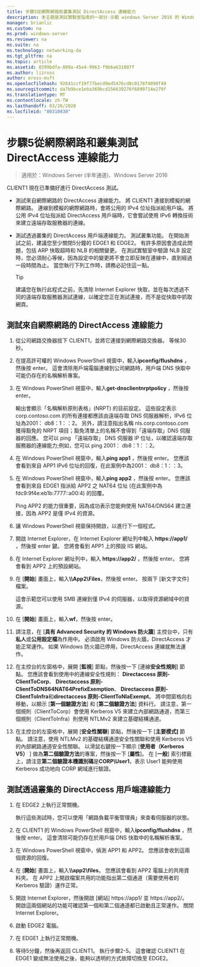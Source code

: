 ```yaml
---
title: 步驟5從網際網路和叢集測試 DirectAccess 連線能力
description: 本主題是測試實驗室指南的一部分-示範 windows Server 2016 的 Windows NLB 叢集中的 DirectAccess
manager: brianlic
ms.custom: na
ms.prod: windows-server
ms.reviewer: na
ms.suite: na
ms.technology: networking-da
ms.tgt_pltfrm: na
ms.topic: article
ms.assetid: 8399bdfa-809a-45e4-9963-f9b6a631007f
ms.author: lizross
author: eross-msft
ms.openlocfilehash: 92641ccf19f77becd9ed5476cd8c0178f4090f49
ms.sourcegitcommit: da7b9bce1eba369bcd156639276f6899714e279f
ms.translationtype: MT
ms.contentlocale: zh-TW
ms.lasthandoff: 03/26/2020
ms.locfileid: "80310830"
---
```

# <a name="step-5-test-directaccess-connectivity-from-the-internet-and-through-the-cluster"></a>步驟5從網際網路和叢集測試 DirectAccess 連線能力

>適用於：Windows Server (半年通道)、Windows Server 2016

CLIENT1 現在已準備好進行 DirectAccess 測試。  
  
- 測試來自網際網路的 DirectAccess 連線能力。 將 CLIENT1 連接到模擬的網際網路。 連線到模擬的網際網路時，會將公用的 IPv4 位址指派給用戶端。 將公用 IPv4 位址指派給 DirectAccess 用戶端時，它會嘗試使用 IPv6 轉換技術來建立遠端存取服務器的連線。  
  
- 測試透過叢集的 DirectAccess 用戶端連線能力。 測試叢集功能。 在開始測試之前，建議您至少關閉5分鐘的 EDGE1 和 EDGE2。 有許多原因會造成此問題，包括 ARP 快取超時和 NLB 的相關變更。 在測試實驗室中驗證 NLB 設定時，您必須耐心等候，因為設定中的變更將不會立即反映在連線中，直到經過一段時間為止。 當您執行下列工作時，請務必記住這一點。  
  
    > [!TIP]  
    > 建議您在執行此程式之前，先清除 Internet Explorer 快取，並在每次透過不同的遠端存取服務器測試連線，以確定您正在測試連接，而不是從快取中抓取網頁。  
  
## <a name="test-directaccess-connectivity-from-the-internet"></a>測試來自網際網路的 DirectAccess 連線能力  
  
1. 從公司網路交換器拔下 CLIENT1，並將它連接到網際網路交換器。 等候30秒。  
  
2. 在提高許可權的 Windows PowerShell 視窗中，輸入**ipconfig/flushdns** ，然後按 enter。 這會清除用戶端電腦連線到公司網路時，用戶端 DNS 快取中可能仍存在的名稱解析專案。  
  
3. 在 Windows PowerShell 視窗中，輸入**get-dnsclientnrptpolicy** ，然後按 enter。  
  
   輸出會顯示「名稱解析原則表格」(NRPT) 的目前設定。 這些設定表示 corp.contoso.com 的所有連接都應該由遠端存取 DNS 伺服器解析，IPv6 位址為2001： db8：1：：2。 另外，請注意指出名稱 nls.corp.contoso.com 獲得豁免的 NRPT 項目；豁免清單上的名稱不會得到「遠端存取」DNS 伺服器的回應。 您可以 ping 「遠端存取」 DNS 伺服器 IP 位址，以確認遠端存取服務器的連線能力;例如，您可以 ping 2001： db8：1：：2。  
  
4. 在 Windows PowerShell 視窗中，輸入**ping app1** ，然後按 enter。 您應該會看到來自 APP1 IPv6 位址的回復，在此案例中為2001： db8：1：：3。  
  
5. 在 Windows PowerShell 視窗中，輸入**ping app2** ，然後按 enter。 您應該會看到來自 EDGE1 指派給 APP2 之 NAT64 位址 (在此案例中為 fdc9:9f4e:eb1b:7777::a00:4) 的回覆。  
  
   Ping APP2 的能力很重要，因為成功表示您能夠使用 NAT64/DNS64 建立連接，因為 APP2 是僅 IPv4 的資源。  
  
6. 讓 Windows PowerShell 視窗保持開啟，以進行下一個程式。  
  
7. 開啟 Internet Explorer，在 Internet Explorer 網址列中輸入 **https://app1/** ，然後按 enter 鍵。 您將會看到 APP1 上的預設 IIS 網站。  
  
8. 在 Internet Explorer 網址列中，輸入 **https://app2/** ，然後按 enter。 您將會看到 APP2 上的預設網站。  
  
9. 在 [**開始**] 畫面上，輸入<strong>\\\App2\Files</strong>，然後按 enter。 按兩下 [新文字文件] 檔案。  
  
    這會示範您可以使用 SMB 連線到僅 IPv4 的伺服器，以取得資源網域中的資源。  
  
10. 在 [**開始**] 畫面上，輸入**wf**，然後按 enter。  
  
11. 請注意，在 [**具有 Advanced Security 的 Windows 防火牆**] 主控台中，只有**私人**或**公用設定檔**為作用中。 必須啟用 Windows 防火牆，DirectAccess 才能正常運作。 如果 Windows 防火牆已停用，DirectAccess 連線就無法運作。  
  
12. 在主控台的左窗格中，展開 [**監視**] 節點，然後按一下 [連線**安全性規則**] 節點。 您應該會看到使用中的連線安全性規則： **Directaccess 原則-ClientToCorp**、 **Directaccess 原則-ClientToDNS64NAT64PrefixExemption**、 **Directaccess 原則-ClientToInfra**和**directaccess 原則-ClientToNlaExempt**。 將中間窗格向右移動，以顯示 [**第一個驗證方法**] 和 [**第二個驗證方法**] 資料行。 請注意，第一個規則（ClientToCorp）會使用 Kerberos V5 來建立內部網路通道，而第三個規則（ClientToInfra）則使用 NTLMv2 來建立基礎結構通道。  
  
13. 在主控台的左窗格中，展開 [**安全性關聯**] 節點，然後按一下 [**主要模式]** 節點。 請注意，使用 NTLMv2 的基礎結構通道安全性關聯和使用 Kerberos V5 的內部網路通道安全性關聯。 以滑鼠右鍵按一下顯示 [**使用者（Kerberos V5）** ] 做為**第二個驗證方法**的專案，然後按一下 [**屬性**]。 在 [**一般**] 索引標籤上，請注意**第二個驗證本機識別碼**是**CORP\User1**，表示 User1 能夠使用 Kerberos 成功地向 CORP 網域進行驗證。  
  
## <a name="test-directaccess-client-connectivity-through-the-cluster"></a>測試透過叢集的 DirectAccess 用戶端連線能力  
  
1. 在 EDGE2 上執行正常關機。  
  
   執行這些測試時，您可以使用「網路負載平衡管理員」來查看伺服器的狀態。  
  
2. 在 CLIENT1 的 Windows PowerShell 視窗中，輸入**ipconfig/flushdns** ，然後按 enter。 這會清除可能仍存在於用戶端 DNS 快取中的名稱解析專案。  
  
3. 在 Windows PowerShell 視窗中，偵測 APP1 和 APP2。 您應該會收到這兩個資源的回復。  
  
4. 在 [**開始**] 畫面上，輸入<strong>\\\app2\files</strong>。 您應該會看到 APP2 電腦上的共用資料夾。 在 APP2 上開啟檔案共用的功能指出第二個通道（需要使用者的 Kerberos 驗證）運作正常。  
  
5. 開啟 Internet Explorer，然後開啟 [網站] https://app1/ 並 https://app2/。 開啟這兩個網站的功能可確認第一個和第二個通道都已啟動且正常運作。 關閉 Internet Explorer。  
  
6. 啟動 EDGE2 電腦。  
  
7. 在 EDGE1 上執行正常關機。  
  
8. 等待5分鐘，然後再返回 CLIENT1。 執行步驟2-5。 這會確認 CLIENT1 在 EDGE1 變成無法使用之後，能夠以透明的方式故障切換至 EDGE2。
